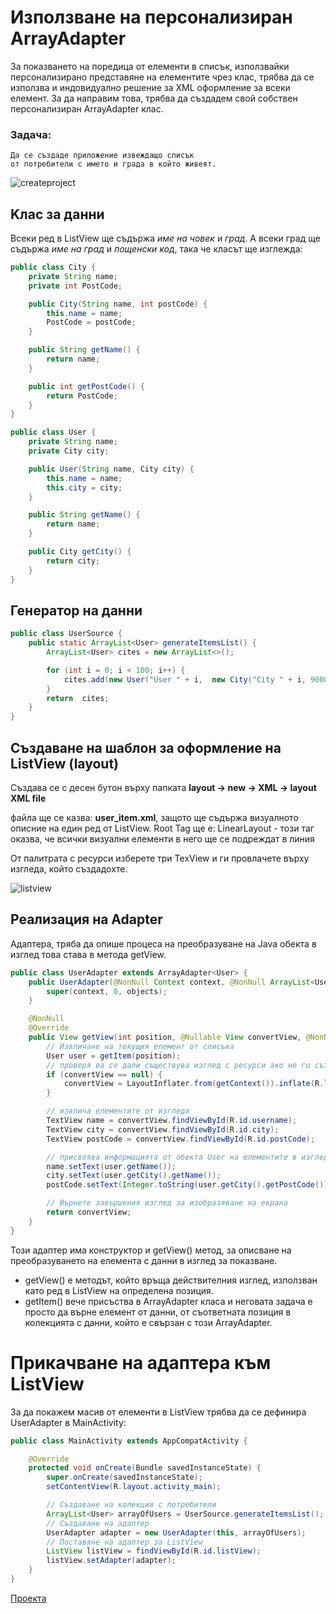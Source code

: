 # Използване на персонализиран ArrayAdapter

За показването на поредица от елементи в списък, използвайки персонализирано представяне на елементите чрез клас, трябва да се използва и индовидуално решение за XML оформление за всеки елемент. За да направим това, трябва да създадем свой собствен персонализиран ArrayAdapter клас.

### Задача:
```
Да се създаде приложение извеждащо списък 
от потребители с името и града в който живеят.
```

![createproject](https://user-images.githubusercontent.com/10382663/77065227-92d5c100-69e9-11ea-8554-93259dd20a85.png)

## Kлас за данни

Всеки ред в ListView ще съдържа *име на човек* и *град*. А всеки град ще съдържа *име на град* и *пощенски код*, така че класът ще изглежда:

```java
public class City {
    private String name;
    private int PostCode;

    public City(String name, int postCode) {
        this.name = name;
        PostCode = postCode;
    }

    public String getName() {
        return name;
    }

    public int getPostCode() {
        return PostCode;
    }
}
```
```java
public class User {
    private String name;
    private City city;

    public User(String name, City city) {
        this.name = name;
        this.city = city;
    }

    public String getName() {
        return name;
    }

    public City getCity() {
        return city;
    }
}
```

## Генератор на данни

```java
public class UserSource {
    public static ArrayList<User> generateItemsList() {
        ArrayList<User> cites = new ArrayList<>();

        for (int i = 0; i < 100; i++) {
            cites.add(new User("User " + i,  new City("City " + i, 9000 + i)));
        }
        return  cites;
    }
}
```

## Създаване на шаблон за оформление на ListView (layout)

Създава се с десен бутон върху папката **layout -> new -> XML -> layout XML file**

файла ще се казва: **user_item.xml**, защото ще съдържа визуалното описние на един ред от ListView.
Root Tag ще е: LinearLayout - този таг оказва, че всички визуални елементи в него ще се подреждат в линия

От палитрата с ресурси изберете три TexView и ги провлачете върху изгледа, който създадохте.

![listview](https://user-images.githubusercontent.com/10382663/77066208-67ec6c80-69eb-11ea-8998-3c6d44ef73cc.png)

## Реализация на Adapter

Aдаптера, тряба да опише процеса на преобразуване на Java обекта в изглед това става в метода getView.

```java
public class UserAdapter extends ArrayAdapter<User> {
    public UserAdapter(@NonNull Context context, @NonNull ArrayList<User> objects) {
        super(context, 0, objects);
    }

    @NonNull
    @Override
    public View getView(int position, @Nullable View convertView, @NonNull ViewGroup parent) {
        // Извличане на текущия елемент от списъка
        User user = getItem(position);
        // проверя ва се дали съществува изглед с ресурси ако не го създава
        if (convertView == null) {
            convertView = LayoutInflater.from(getContext()).inflate(R.layout.user_item, parent, false);
        }

        // извлича елементите от изгледа
        TextView name = convertView.findViewById(R.id.username);
        TextView city = convertView.findViewById(R.id.city);
        TextView postCode = convertView.findViewById(R.id.postCode);

        // присвоява информацията от обекта User на елементите в изгледа
        name.setText(user.getName());
        city.setText(user.getCity().getName());
        postCode.setText(Integer.toString(user.getCity().getPostCode()));

        // Върнете завършения изглед за изобразяване на екрана
        return convertView;
    }
}
```

Този адаптер има конструктор и getView() метод, за описване на преобразуването на елемента с данни в изглед за показване.
- getView() е методът, който връща действителния изглед, използван като ред в ListView на определена позиция.
- getItem() вече присъства в ArrayAdapter класа и неговата задача е просто да върне елемент от данни, от съответната позиция в колекцията с данни, който е свързан с този ArrayAdapter.

# Прикачване на адаптера към ListView

За да покажем масив от елементи в ListView трябва да се дефинира UserAdapter в MainActivity:

```java
public class MainActivity extends AppCompatActivity {

    @Override
    protected void onCreate(Bundle savedInstanceState) {
        super.onCreate(savedInstanceState);
        setContentView(R.layout.activity_main);

        // Създаване на колекция с потребители
        ArrayList<User> arrayOfUsers = UserSource.generateItemsList();
        // Създаване на адаптер
        UserAdapter adapter = new UserAdapter(this, arrayOfUsers);
        // Поставяне на адаптер за ListView
        ListView listView = findViewById(R.id.listView);
        listView.setAdapter(adapter);
    }
}
```
[Проекта](https://github.com/theVelislavKolesnichenko/AndroidBasics/tree/master/ExampleProjects/AdapterExamples/CustomArrayAdapterExample)